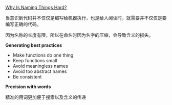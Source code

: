 [Why Is Naming Things Hard?](https://neilkakkar.com/why-is-naming-things-hard.html)

当意识到代码并不仅仅是编写给机器执行，也是给人阅读时，就需要并不仅仅是要编写正确的代码。

因为名称的长度有限，所以在命名时因为名字的压缩，会导致含义的损失。

**Generating best practices**

* Make functions do one thing
* Keep functions small
* Avoid meaningless names
* Avoid too abstract names
* Be consistent

**Precision with words**

精准的用词更加便于搜索以及含义的传递



